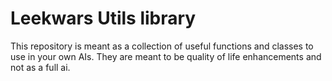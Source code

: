 # Leekwars Utils library

This repository is meant as a collection of useful functions and classes to use
in your own AIs. They are meant to be quality of life enhancements and not as
a full ai.
